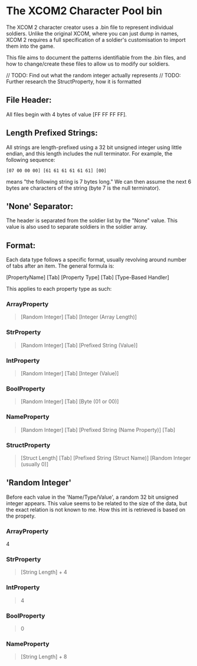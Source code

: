 # The XCOM2 Character Pool bin

The XCOM 2 character creator uses a .bin file to represent individual soldiers.
Unlike the original XCOM, where you can just dump in names, XCOM 2 requires a
full specification of a soldier's customisation to import them into the game.

This file aims to document the patterns identifiable from the .bin files, and
how to change/create these files to allow us to modify our soldiers.

// TODO: Find out what the random integer actually represents
// TODO: Further research the StructProperty, how it is formatted

## File Header:

All files begin with 4 bytes of value [FF FF FF FF].

## Length Prefixed Strings:

All strings are length-prefixed using a 32 bit unsigned integer using little
endian, and this length includes the null terminator. For example, the following
sequence:

`[07 00 00 00] [61 61 61 61 61 61] [00]`

means "the following string is 7 bytes long." We can then assume the next 6
bytes are characters of the string (byte 7 is the null terminator).

## 'None' Separator:

The header is separated from the soldier list by the "None" value. This value
is also used to separate soldiers in the soldier array.

## Format:

Each data type follows a specific format, usually revolving around number of
tabs after an item. The general formula is:

[PropertyName] [Tab] [Property Type] [Tab] [Type-Based Handler]

This applies to each property type as such:

### ArrayProperty
>[Random Integer] [Tab] [Integer (Array Length)]

### StrProperty
>[Random Integer] [Tab] [Prefixed String (Value)]

### IntProperty
>[Random Integer] [Tab] [Integer (Value)]

### BoolProperty
>[Random Integer] [Tab] [Byte (01 or 00)]

### NameProperty
>[Random Integer] [Tab] [Prefixed String (Name Property)] [Tab]

### StructProperty
>[Struct Length] [Tab] [Prefixed String (Struct Name)] [Random Integer (usually 0)]

## 'Random Integer'
Before each value in the 'Name/Type/Value', a random 32 bit unsigned integer appears. This value seems to be related to the size of the data, but the exact relation is not known to me. How this int is retrieved is based on the propety.

### ArrayProperty
4

### StrProperty
>[String Length] + 4

### IntProperty
>4

### BoolProperty
>0

### NameProperty
>[String Length] + 8
